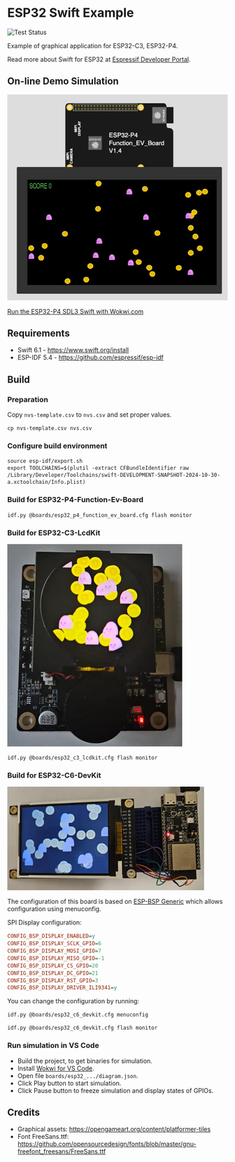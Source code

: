 # ESP32 Swift Example

![Test Status](https://github.com/georgik/esp32-sdl3-swift-example/actions/workflows/test.yml/badge.svg)

Example of graphical application for ESP32-C3, ESP32-P4.

Read more about Swift for ESP32 at [Espressif Developer Portal](https://developer.espressif.com/tags/swift/).

## On-line Demo Simulation

[![ESP32-P4 SDL3 Swift Simulation](docs/img/esp32-p4-sdl3-swift.webp)](https://wokwi.com/experimental/viewer?diagram=https%3A%2F%2Fraw.githubusercontent.com%2Fgeorgik%2Fesp32-sdl3-swift-example%2Fmain%2Fboards%2Fesp32_p4_function_ev_board%2Fdiagram.json&firmware=https%3A%2F%2Fgithub.com%2Fgeorgik%2Fesp32-sdl3-swift-example%2Freleases%2Fdownload%2Fv1.0.0%2Fesp32-sdl3-swift-example-esp32_p4_function_ev_board.bin)

[Run the ESP32-P4 SDL3 Swift with Wokwi.com](https://wokwi.com/experimental/viewer?diagram=https%3A%2F%2Fraw.githubusercontent.com%2Fgeorgik%2Fesp32-sdl3-swift-example%2Fmain%2Fboards%2Fesp32_p4_function_ev_board%2Fdiagram.json&firmware=https%3A%2F%2Fgithub.com%2Fgeorgik%2Fesp32-sdl3-swift-example%2Freleases%2Fdownload%2Fv1.0.0%2Fesp32-sdl3-swift-example-esp32_p4_function_ev_board.bin)

## Requirements

- Swift 6.1 - https://www.swift.org/install
- ESP-IDF 5.4 - https://github.com/espressif/esp-idf

## Build

### Preparation

Copy `nvs-template.csv` to `nvs.csv` and set proper values.

```shell
cp nvs-template.csv nvs.csv
```

### Configure build environment

```shell
source esp-idf/export.sh
export TOOLCHAINS=$(plutil -extract CFBundleIdentifier raw /Library/Developer/Toolchains/swift-DEVELOPMENT-SNAPSHOT-2024-10-30-a.xctoolchain/Info.plist)
```

### Build for ESP32-P4-Function-Ev-Board

```shell
idf.py @boards/esp32_p4_function_ev_board.cfg flash monitor
```

### Build for ESP32-C3-LcdKit

![ESP32-C3-LcdKit](docs/img/esp32-c3-lcdkit.webp)

```shell
idf.py @boards/esp32_c3_lcdkit.cfg flash monitor
```

### Build for ESP32-C6-DevKit

![ESP32-C6-DevKit](docs/img/esp32-c6-devkit.webp)

The configuration of this board is based on [ESP-BSP Generic](https://developer.espressif.com/blog/using-esp-bsp-with-devkits/) which allows configuration using menuconfig.

SPI Display configuration:

```ini
CONFIG_BSP_DISPLAY_ENABLED=y
CONFIG_BSP_DISPLAY_SCLK_GPIO=6
CONFIG_BSP_DISPLAY_MOSI_GPIO=7
CONFIG_BSP_DISPLAY_MISO_GPIO=-1
CONFIG_BSP_DISPLAY_CS_GPIO=20
CONFIG_BSP_DISPLAY_DC_GPIO=21
CONFIG_BSP_DISPLAY_RST_GPIO=3
CONFIG_BSP_DISPLAY_DRIVER_ILI9341=y
```

You can change the configuration by running:

```shell
idf.py @boards/esp32_c6_devkit.cfg menuconfig
```

```shell
idf.py @boards/esp32_c6_devkit.cfg flash monitor
```

### Run simulation in VS Code

- Build the project, to get binaries for simulation.
- Install [Wokwi for VS Code](https://docs.wokwi.com/vscode/getting-started/).
- Open file `boards/esp32_.../diagram.json`.
- Click Play button to start simulation.
- Click Pause button to freeze simulation and display states of GPIOs.

## Credits

- Graphical assets: https://opengameart.org/content/platformer-tiles
- Font FreeSans.ttf: https://github.com/opensourcedesign/fonts/blob/master/gnu-freefont_freesans/FreeSans.ttf
